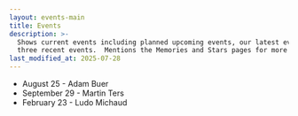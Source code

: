 ```yaml
---
layout: events-main
title: Events
description: >-
  Shows current events including planned upcoming events, our latest event and
  three recent events.  Mentions the Memories and Stars pages for more events.
last_modified_at: 2025-07-28
---
```


* August 25 - Adam Buer
* September 29 - Martin Ters
* February 23 - Ludo Michaud
